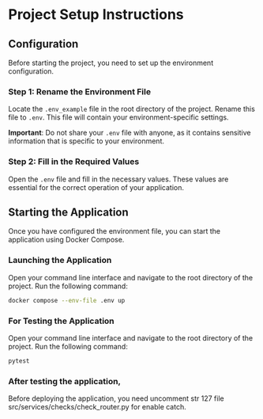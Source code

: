 # Project Setup Instructions

## Configuration

Before starting the project, you need to set up the environment configuration.

### Step 1: Rename the Environment File

Locate the `.env_example` file in the root directory of the project. Rename this file to `.env`. This file will contain your environment-specific settings.

**Important**: Do not share your `.env` file with anyone, as it contains sensitive information that is specific to your environment.

### Step 2: Fill in the Required Values

Open the `.env` file and fill in the necessary values. These values are essential for the correct operation of your application.

## Starting the Application

Once you have configured the environment file, you can start the application using Docker Compose.

### Launching the Application

Open your command line interface and navigate to the root directory of the project. Run the following command:

```bash
docker compose --env-file .env up
```


### For Testing the Application

Open your command line interface and navigate to the root directory of the project. Run the following command:

```bash
pytest
```

### After testing the application, 
Before deploying the application, you need  uncomment str 127 file src/services/checks/check_router.py for enable catch.


